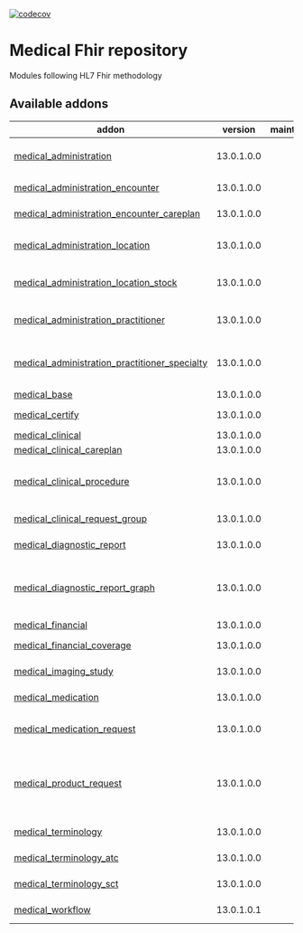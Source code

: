 [![codecov](https://codecov.io/gh/tegin/medical-fhir/branch/13.0/graph/badge.svg)](https://codecov.io/gh/tegin/medical-fhir)

<!-- /!\ do not modify above this line -->

# Medical Fhir repository

Modules following HL7 Fhir methodology

<!-- /!\ do not modify below this line -->

<!-- prettier-ignore-start -->

[//]: # (addons)

Available addons
----------------
addon | version | maintainers | summary
--- | --- | --- | ---
[medical_administration](medical_administration/) | 13.0.1.0.0 |  | Medical administration base module
[medical_administration_encounter](medical_administration_encounter/) | 13.0.1.0.0 |  | Add Encounter concept
[medical_administration_encounter_careplan](medical_administration_encounter_careplan/) | 13.0.1.0.0 |  | Joins careplans and encounters
[medical_administration_location](medical_administration_location/) | 13.0.1.0.0 |  | Medical Administration Location
[medical_administration_location_stock](medical_administration_location_stock/) | 13.0.1.0.0 |  | Medical administration location with stock
[medical_administration_practitioner](medical_administration_practitioner/) | 13.0.1.0.0 |  | Medical Administration Practitioner
[medical_administration_practitioner_specialty](medical_administration_practitioner_specialty/) | 13.0.1.0.0 |  | Medical Administration Practitioner Specialty
[medical_base](medical_base/) | 13.0.1.0.0 |  | Medical Base
[medical_certify](medical_certify/) | 13.0.1.0.0 |  | Certify medical entities
[medical_clinical](medical_clinical/) | 13.0.1.0.0 |  | Medical clinical
[medical_clinical_careplan](medical_clinical_careplan/) | 13.0.1.0.0 |  | Medical care plan
[medical_clinical_procedure](medical_clinical_procedure/) | 13.0.1.0.0 |  | Medical Procedures and Procedure requests
[medical_clinical_request_group](medical_clinical_request_group/) | 13.0.1.0.0 |  | Medical request group
[medical_diagnostic_report](medical_diagnostic_report/) | 13.0.1.0.0 |  | Allows to create reports for patients
[medical_diagnostic_report_graph](medical_diagnostic_report_graph/) | 13.0.1.0.0 |  | This addons enables to add a graph to the medical diagnostic report
[medical_financial](medical_financial/) | 13.0.1.0.0 |  | Medical financial
[medical_financial_coverage](medical_financial_coverage/) | 13.0.1.0.0 |  | Add Coverage concept
[medical_imaging_study](medical_imaging_study/) | 13.0.1.0.0 |  | Medical Imaging Study
[medical_medication](medical_medication/) | 13.0.1.0.0 |  | Medical medication base
[medical_medication_request](medical_medication_request/) | 13.0.1.0.0 |  | Medical medication request and administration
[medical_product_request](medical_product_request/) | 13.0.1.0.0 |  | This addon sets the base of the medical fhir concepts of medication.request and device.request
[medical_terminology](medical_terminology/) | 13.0.1.0.0 |  | Medical terminology base
[medical_terminology_atc](medical_terminology_atc/) | 13.0.1.0.0 |  | Medical codification base
[medical_terminology_sct](medical_terminology_sct/) | 13.0.1.0.0 |  | Medical codification base
[medical_workflow](medical_workflow/) | 13.0.1.0.1 |  | Medical workflow base

[//]: # (end addons)

<!-- prettier-ignore-end -->
